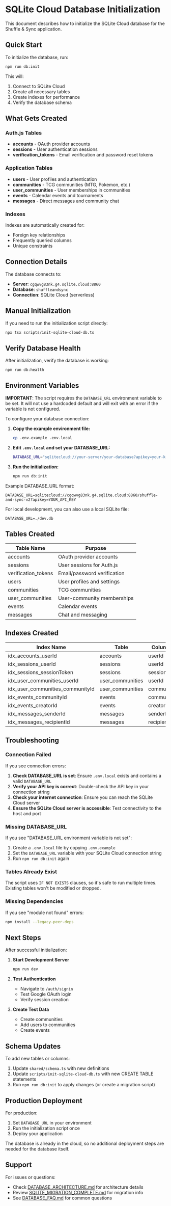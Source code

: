 # SQLite Cloud Database Initialization

This document describes how to initialize the SQLite Cloud database for the Shuffle & Sync application.

## Quick Start

To initialize the database, run:

```bash
npm run db:init
```

This will:

1. Connect to SQLite Cloud
2. Create all necessary tables
3. Create indexes for performance
4. Verify the database schema

## What Gets Created

### Auth.js Tables

- **accounts** - OAuth provider accounts
- **sessions** - User authentication sessions
- **verification_tokens** - Email verification and password reset tokens

### Application Tables

- **users** - User profiles and authentication
- **communities** - TCG communities (MTG, Pokemon, etc.)
- **user_communities** - User memberships in communities
- **events** - Calendar events and tournaments
- **messages** - Direct messages and community chat

### Indexes

Indexes are automatically created for:

- Foreign key relationships
- Frequently queried columns
- Unique constraints

## Connection Details

The database connects to:

- **Server**: `cgqwvg83nk.g4.sqlite.cloud:8860`
- **Database**: `shuffleandsync`
- **Connection**: SQLite Cloud (serverless)

## Manual Initialization

If you need to run the initialization script directly:

```bash
npx tsx scripts/init-sqlite-cloud-db.ts
```

## Verify Database Health

After initialization, verify the database is working:

```bash
npm run db:health
```

## Environment Variables

**IMPORTANT**: The script requires the `DATABASE_URL` environment variable to be set. It will not use a hardcoded default and will exit with an error if the variable is not configured.

To configure your database connection:

1. **Copy the example environment file:**

   ```bash
   cp .env.example .env.local
   ```

2. **Edit `.env.local` and set your DATABASE_URL:**

   ```bash
   DATABASE_URL="sqlitecloud://your-server/your-database?apikey=your-key"
   ```

3. **Run the initialization:**

   ```bash
   npm run db:init
   ```

Example DATABASE_URL format:

```
DATABASE_URL=sqlitecloud://cgqwvg83nk.g4.sqlite.cloud:8860/shuffle-and-sync-v2?apikey=YOUR_API_KEY
```

For local development, you can also use a local SQLite file:

```
DATABASE_URL=./dev.db
```

## Tables Created

| Table Name          | Purpose                     |
| ------------------- | --------------------------- |
| accounts            | OAuth provider accounts     |
| sessions            | User sessions for Auth.js   |
| verification_tokens | Email/password verification |
| users               | User profiles and settings  |
| communities         | TCG communities             |
| user_communities    | User-community memberships  |
| events              | Calendar events             |
| messages            | Chat and messaging          |

## Indexes Created

| Index Name                       | Table            | Column(s)    |
| -------------------------------- | ---------------- | ------------ |
| idx_accounts_userId              | accounts         | userId       |
| idx_sessions_userId              | sessions         | userId       |
| idx_sessions_sessionToken        | sessions         | sessionToken |
| idx_user_communities_userId      | user_communities | userId       |
| idx_user_communities_communityId | user_communities | communityId  |
| idx_events_communityId           | events           | communityId  |
| idx_events_creatorId             | events           | creatorId    |
| idx_messages_senderId            | messages         | senderId     |
| idx_messages_recipientId         | messages         | recipientId  |

## Troubleshooting

### Connection Failed

If you see connection errors:

1. **Check DATABASE_URL is set**: Ensure `.env.local` exists and contains a valid `DATABASE_URL`
2. **Verify your API key is correct**: Double-check the API key in your connection string
3. **Check your internet connection**: Ensure you can reach the SQLite Cloud server
4. **Ensure the SQLite Cloud server is accessible**: Test connectivity to the host and port

### Missing DATABASE_URL

If you see "DATABASE_URL environment variable is not set":

1. Create a `.env.local` file by copying `.env.example`
2. Set the `DATABASE_URL` variable with your SQLite Cloud connection string
3. Run `npm run db:init` again

### Tables Already Exist

The script uses `IF NOT EXISTS` clauses, so it's safe to run multiple times. Existing tables won't be modified or dropped.

### Missing Dependencies

If you see "module not found" errors:

```bash
npm install --legacy-peer-deps
```

## Next Steps

After successful initialization:

1. **Start Development Server**

   ```bash
   npm run dev
   ```

2. **Test Authentication**
   - Navigate to `/auth/signin`
   - Test Google OAuth login
   - Verify session creation

3. **Create Test Data**
   - Create communities
   - Add users to communities
   - Create events

## Schema Updates

To add new tables or columns:

1. Update `shared/schema.ts` with new definitions
2. Update `scripts/init-sqlite-cloud-db.ts` with new CREATE TABLE statements
3. Run `npm run db:init` to apply changes (or create a migration script)

## Production Deployment

For production:

1. Set `DATABASE_URL` in your environment
2. Run the initialization script once
3. Deploy your application

The database is already in the cloud, so no additional deployment steps are needed for the database itself.

## Support

For issues or questions:

- Check [DATABASE_ARCHITECTURE.md](../architecture/DATABASE_ARCHITECTURE.md) for architecture details
- Review [SQLITE_MIGRATION_COMPLETE.md](SQLITE_MIGRATION_COMPLETE.md) for migration info
- See [DATABASE_FAQ.md](DATABASE_FAQ.md) for common questions
